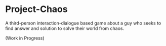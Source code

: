 # Project-Chaos
A third-person interaction-dialogue based game about a guy who seeks to find answer and solution to solve their world from chaos.

(Work in Progress)
